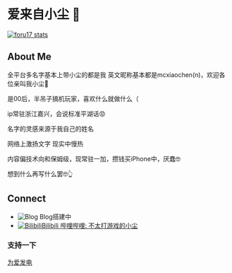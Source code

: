 # 爱来自小尘 👋

[![foru17 stats](https://github-readme-stats.vercel.app/api?username=mcxiaochenn&theme=dark&show_icons=true)](https://github.com/mcxiaochenn)

## About Me

全平台多名字基本上带小尘的都是我 英文昵称基本都是mcxiaochen(n)，欢迎各位亲叫我小尘🥰

是00后，半吊子搞机玩家，喜欢什么就做什么（

ip常驻浙江嘉兴，会说标准平湖话😡

名字的灵感来源于我自己的姓名

网络上激扬文字 现实中慢热

内容偏技术向和保姆级，现常驻一加，攒钱买iPhone中，厌蠢🤓

想到什么再写什么罢🤓👆

## Connect

- ![Blog](https://static.is26.com/tmp/icons/blog.svg) Blog搭建中
- [![Bilibili](https://static.is26.com/tmp/icons/bilibili.svg)](https://space.bilibili.com/123757127)[Bilibili 哔哩哔哩: 不太打游戏的小尘](https://space.bilibili.com/123757127)

### 支持一下
[为爱发电](https://github.com/mcxiaochenn/mcxiaochenn/blob/main/aifadian.md)
